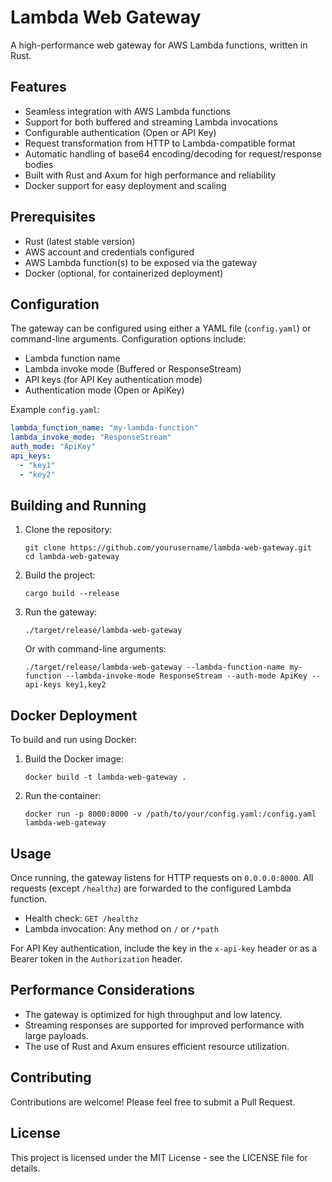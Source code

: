# Lambda Web Gateway

A high-performance web gateway for AWS Lambda functions, written in Rust.

## Features

- Seamless integration with AWS Lambda functions
- Support for both buffered and streaming Lambda invocations
- Configurable authentication (Open or API Key)
- Request transformation from HTTP to Lambda-compatible format
- Automatic handling of base64 encoding/decoding for request/response bodies
- Built with Rust and Axum for high performance and reliability
- Docker support for easy deployment and scaling

## Prerequisites

- Rust (latest stable version)
- AWS account and credentials configured
- AWS Lambda function(s) to be exposed via the gateway
- Docker (optional, for containerized deployment)

## Configuration

The gateway can be configured using either a YAML file (`config.yaml`) or command-line arguments. Configuration options include:

- Lambda function name
- Lambda invoke mode (Buffered or ResponseStream)
- API keys (for API Key authentication mode)
- Authentication mode (Open or ApiKey)

Example `config.yaml`:

```yaml
lambda_function_name: "my-lambda-function"
lambda_invoke_mode: "ResponseStream"
auth_mode: "ApiKey"
api_keys:
  - "key1"
  - "key2"
```

## Building and Running

1. Clone the repository:
   ```
   git clone https://github.com/yourusername/lambda-web-gateway.git
   cd lambda-web-gateway
   ```

2. Build the project:
   ```
   cargo build --release
   ```

3. Run the gateway:
   ```
   ./target/release/lambda-web-gateway
   ```

   Or with command-line arguments:
   ```
   ./target/release/lambda-web-gateway --lambda-function-name my-function --lambda-invoke-mode ResponseStream --auth-mode ApiKey --api-keys key1,key2
   ```

## Docker Deployment

To build and run using Docker:

1. Build the Docker image:
   ```
   docker build -t lambda-web-gateway .
   ```

2. Run the container:
   ```
   docker run -p 8000:8000 -v /path/to/your/config.yaml:/config.yaml lambda-web-gateway
   ```

## Usage

Once running, the gateway listens for HTTP requests on `0.0.0.0:8000`. All requests (except `/healthz`) are forwarded to the configured Lambda function.

- Health check: `GET /healthz`
- Lambda invocation: Any method on `/` or `/*path`

For API Key authentication, include the key in the `x-api-key` header or as a Bearer token in the `Authorization` header.

## Performance Considerations

- The gateway is optimized for high throughput and low latency.
- Streaming responses are supported for improved performance with large payloads.
- The use of Rust and Axum ensures efficient resource utilization.

## Contributing

Contributions are welcome! Please feel free to submit a Pull Request.

## License

This project is licensed under the MIT License - see the LICENSE file for details.
